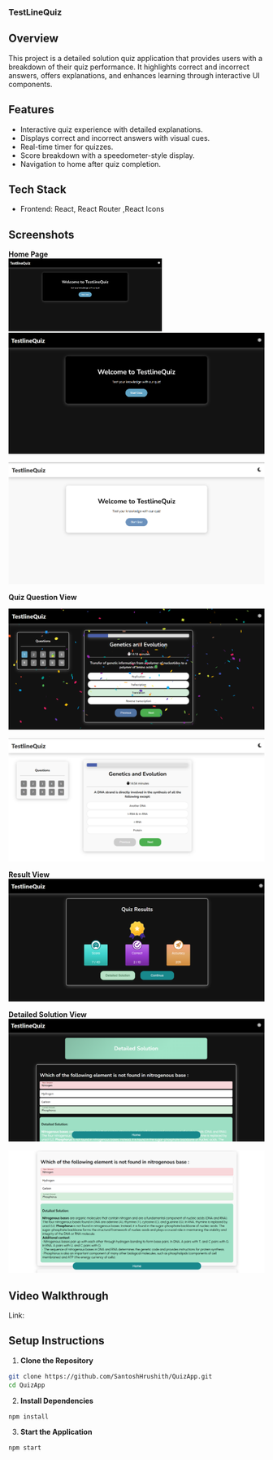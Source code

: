 ### TestLineQuiz

## Overview

This project is a detailed solution quiz application that provides users with a breakdown of their quiz performance. It highlights correct and incorrect answers, offers explanations, and enhances learning through interactive UI components.

## Features

* Interactive quiz experience with detailed explanations.
* Displays correct and incorrect answers with visual cues.
* Real-time timer for quizzes.
* Score breakdown with a speedometer-style display.
* Navigation to home after quiz completion.

## Tech Stack

* Frontend: React, React Router ,React Icons

## Screenshots

**Home Page**
<br>
<img src="screenshots/Screenshot 2025-02-02 010022.png" width=60% />
![alt text](<screenshots/Screenshot 2025-02-02 010022.png>)


![alt text](<screenshots/Screenshot 2025-02-02 005518.png>)


**Quiz Question View**

![alt text](<screenshots/Screenshot 2025-02-02 005610.png>)

![alt text](<screenshots/Screenshot 2025-02-02 005535.png>)

**Result View**
![alt text](<screenshots/Screenshot 2025-02-02 005639.png>)

**Detailed Solution View**
![alt text](<screenshots/Screenshot 2025-02-02 011218.png>)

![alt text](<screenshots/Screenshot 2025-02-02 010913.png>)

## Video Walkthrough

Link:

## Setup Instructions

1. **Clone the Repository**
```bash
git clone https://github.com/SantoshHrushith/QuizApp.git
cd QuizApp
``` 
2. **Install Dependencies**
```bash
npm install
```   
3. **Start the Application**
```bash
npm start
```




